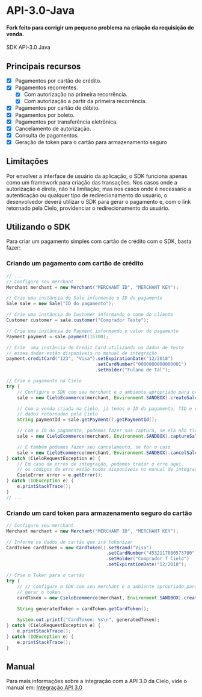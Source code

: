 
# API-3.0-Java

#### Fork feito para corrigir um pequeno problema na criação da requisição de venda.

SDK API-3.0 Java

## Principais recursos

* [x] Pagamentos por cartão de crédito.
* [x] Pagamentos recorrentes.
    * [x] Com autorização na primeira recorrência.
    * [x] Com autorização a partir da primeira recorrência.
* [x] Pagamentos por cartão de débito.
* [x] Pagamentos por boleto.
* [x] Pagamentos por transferência eletrônica.
* [x] Cancelamento de autorização.
* [x] Consulta de pagamentos.
* [x] Geração de token para o cartão para armazenamento seguro
 
## Limitações

Por envolver a interface de usuário da aplicação, o SDK funciona apenas como um framework para criação das transações. Nos casos onde a autorização é direta, não há limitação; mas nos casos onde é necessário a autenticação ou qualquer tipo de redirecionamento do usuário, o desenvolvedor deverá utilizar o SDK para gerar o pagamento e, com o link retornado pela Cielo, providenciar o redirecionamento do usuário.

## Utilizando o SDK

Para criar um pagamento simples com cartão de crédito com o SDK, basta fazer:

### Criando um pagamento com cartão de crédito

```java
// ...
// Configure seu merchant
Merchant merchant = new Merchant("MERCHANT ID", "MERCHANT KEY");

// Crie uma instância de Sale informando o ID do pagamento
Sale sale = new Sale("ID do pagamento");

// Crie uma instância de Customer informando o nome do cliente
Customer customer = sale.customer("Comprador Teste");

// Crie uma instância de Payment informando o valor do pagamento
Payment payment = sale.payment(15700);

// Crie  uma instância de Credit Card utilizando os dados de teste
// esses dados estão disponíveis no manual de integração
payment.creditCard("123", "Visa").setExpirationDate("12/2018")
                                 .setCardNumber("0000000000000001")
                                 .setHolder("Fulano de Tal");

// Crie o pagamento na Cielo
try {
    // Configure o SDK com seu merchant e o ambiente apropriado para criar a venda
    sale = new CieloEcommerce(merchant, Environment.SANDBOX).createSale(sale);

    // Com a venda criada na Cielo, já temos o ID do pagamento, TID e demais
    // dados retornados pela Cielo
    String paymentId = sale.getPayment().getPaymentId();

    // Com o ID do pagamento, podemos fazer sua captura, se ela não tiver sido capturada ainda
    sale = new CieloEcommerce(merchant, Environment.SANDBOX).captureSale(paymentId, 15700, 0);

    // E também podemos fazer seu cancelamento, se for o caso
    sale = new CieloEcommerce(merchant, Environment.SANDBOX).cancelSale(paymentId, 15700);
} catch (CieloRequestException e) {
    // Em caso de erros de integração, podemos tratar o erro aqui.
    // os códigos de erro estão todos disponíveis no manual de integração.
    CieloError error = e.getError();
} catch (IOException e) {
	e.printStackTrace();
}
// ...
```

### Criando um card token para armazenamento seguro do cartão

```java
// Configure seu merchant
Merchant merchant = new Merchant("MERCHANT ID", "MERCHANT KEY");

// Informe os dados do cartão que irá tokenizar
CardToken cardToken = new CardToken().setBrand("Visa")
                                     .setCardNumber("4532117080573700")
                                     .setHolder("Comprador T Cielo")
                                     .setExpirationDate("12/2018");

// Crie o Token para o cartão
try {
	// // Configure o SDK com seu merchant e o ambiente apropriado para
	// gerar o token
	cardToken = new CieloEcommerce(merchant, Environment.SANDBOX).createCardToken(cardToken);
	
	String generatedToken = cardToken.getCardToken();

	System.out.printf("CardToken: %s\n", generatedToken);
} catch (CieloRequestException e) {
	e.printStackTrace();
} catch (IOException e) {
	e.printStackTrace();
}
```

## Manual

Para mais informações sobre a integração com a API 3.0 da Cielo, vide o manual em: [Integração API 3.0](https://developercielo.github.io/Webservice-3.0/)
